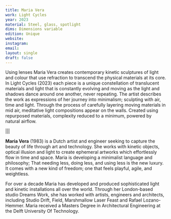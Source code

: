 ```yaml
---
title: Maria Vera
work: Light Cycles
year: 2023
material: Steel, glass, spotlight
dims: Dimensions variable
edition: Unique
website: 
instagram:
email:
layout: single
draft: false
---
```


Using lenses Maria Vera creates contemporary kinetic sculptures of light and colour that use refraction to transcend the physical materials at its core. In Light Cycles (2023) each piece is a unique constellation of translucent materials and light that is constantly evolving and moving as the light and shadows dance around one another, never repeating. The artist describes the work as expressions of her journey into minimalism; sculpting with air, time and light. Through the process of carefully layering moving materials in mid air, meditative light compositions appear on the walls. Created using repurposed materials, complexity reduced to a minimum, powered by natural airflow.


|||

<b>Maria Vera</b>  (1983) is a Dutch artist and engineer seeking to capture the beauty of life through art and technology. She works with kinetic objects, optical illusion and light to create ephemeral artworks which effortlessly flow in time and space. Maria is developing a minimalist language and philosophy; That needing less, doing less, and using less is the new luxury. It comes with a new kind of freedom; one that feels playful, agile, and weightless.

For over a decade Maria has developed and produced sophisticated light and kinetic installations all over the world. Through her London-based studio Dreams Work, she has worked with artists, engineers and architects, including Studio Drift, Field, Marshmallow Laser Feast and Rafael Lozano-Hemmer. Maria received a Masters Degree in Architectural Engineering at the Delft University Of Technology. 
